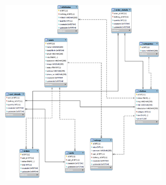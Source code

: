 <div align="center">
<img src="https://github.com/MinhHuynh97/tmdt/blob/database/database/erd.png" alt="erd diagram"/>
</div>
